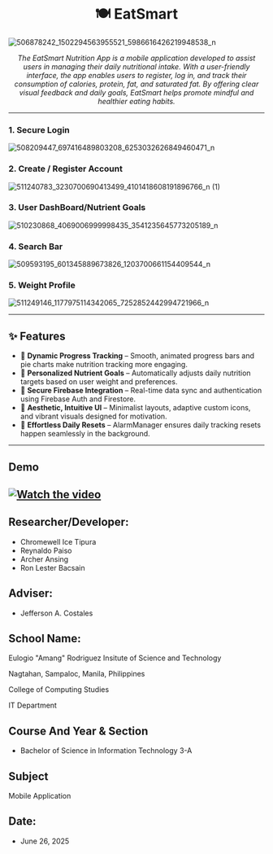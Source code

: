 
<h1 align="center">🍽️ EatSmart</h1>

![506878242_1502294563955521_5986616426219948538_n](https://github.com/user-attachments/assets/0e906fd9-0131-4d59-b37b-e5ac0a53cdd1)


<p align="center"><i>The EatSmart Nutrition App is a mobile application developed to assist users in managing their daily nutritional intake. With a user-friendly interface, the app enables users to register, log in, and track their consumption of calories, protein, fat, and saturated fat. By offering clear visual feedback and daily goals, EatSmart helps promote mindful and healthier eating habits.</i></p>

---
### 1. Secure Login

![508209447_697416489803208_6253032626849460471_n](https://github.com/user-attachments/assets/5a0587ac-2512-48ba-9c58-c3b945ba3594)

### 2. Create / Register Account
![511240783_3230700690413499_4101418608191896766_n (1)](https://github.com/user-attachments/assets/464346db-df29-4eeb-bd3c-6a98fafe22c9)



### 3. User DashBoard/Nutrient Goals
![510230868_4069006999998435_3541235645773205189_n](https://github.com/user-attachments/assets/b0e5857d-c696-4996-9d48-19fa5a239fb8)

### 4. Search Bar
![509593195_601345889673826_1203700661154409544_n](https://github.com/user-attachments/assets/d74665ad-e111-4921-ad69-e14d0f45c8a9)

### 5. Weight Profile
![511249146_1177975114342065_7252852442994721966_n](https://github.com/user-attachments/assets/8bf1b432-69dd-4757-8b9f-d048ce8134d6)


---
## ✨ Features

- 🎯 **Dynamic Progress Tracking** – Smooth, animated progress bars and pie charts make nutrition tracking more engaging.
- 🧠 **Personalized Nutrient Goals** – Automatically adjusts daily nutrition targets based on user weight and preferences.
- 🔐 **Secure Firebase Integration** – Real-time data sync and authentication using Firebase Auth and Firestore.
- 🎨 **Aesthetic, Intuitive UI** – Minimalist layouts, adaptive custom icons, and vibrant visuals designed for motivation.
- 🔁 **Effortless Daily Resets** – AlarmManager ensures daily tracking resets happen seamlessly in the background.

---
## Demo 
[![Watch the video](https://img.shields.io/badge/Watch-Demo-red?logo=youtube)](https://youtube.com/shorts/OwrlYiedbsU?si=cNUFz4Er8tCH_yfK)
---
## Researcher/Developer:
* Chromewell Ice Tipura
* Reynaldo Paiso
* Archer Ansing
* Ron Lester Bacsain
  
## Adviser: 
* Jefferson A. Costales

## School Name:
Eulogio "Amang" Rodriguez Insitute of Science and Technology

Nagtahan, Sampaloc, Manila, Philippines

College of Computing Studies

IT Department

## Course And Year & Section 
* Bachelor of Science in Information Technology 3-A

## Subject
Mobile Application 

## Date: 
* June 26, 2025

